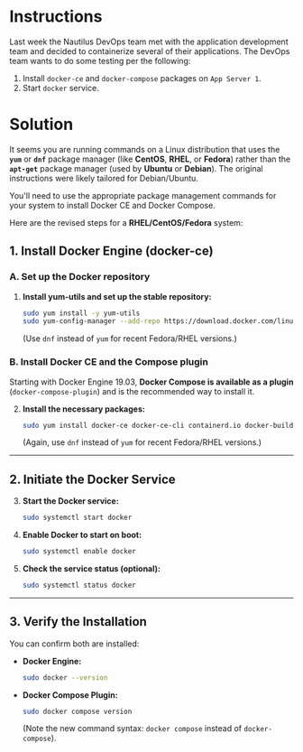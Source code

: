 # Instructions

Last week the Nautilus DevOps team met with the application development team and decided to containerize several of their applications. The DevOps team wants to do some testing per the following:

1. Install `docker-ce` and `docker-compose` packages on `App Server 1`.
2. Start `docker` service.

# Solution

It seems you are running commands on a Linux distribution that uses the **`yum`** or **`dnf`** package manager (like **CentOS**, **RHEL**, or **Fedora**) rather than the **`apt-get`** package manager (used by **Ubuntu** or **Debian**). The original instructions were likely tailored for Debian/Ubuntu.

You'll need to use the appropriate package management commands for your system to install Docker CE and Docker Compose.

Here are the revised steps for a **RHEL/CentOS/Fedora** system:

## 1\. Install Docker Engine (docker-ce)

### A. Set up the Docker repository

1.  **Install yum-utils and set up the stable repository:**
    ```bash
    sudo yum install -y yum-utils
    sudo yum-config-manager --add-repo https://download.docker.com/linux/centos/docker-ce.repo
    ```
    (Use `dnf` instead of `yum` for recent Fedora/RHEL versions.)

### B. Install Docker CE and the Compose plugin

Starting with Docker Engine 19.03, **Docker Compose is available as a plugin** (`docker-compose-plugin`) and is the recommended way to install it.

2.  **Install the necessary packages:**
    ```bash
    sudo yum install docker-ce docker-ce-cli containerd.io docker-buildx-plugin docker-compose-plugin
    ```
    (Again, use `dnf` instead of `yum` for recent Fedora/RHEL versions.)

-----

## 2\. Initiate the Docker Service

3.  **Start the Docker service:**

    ```bash
    sudo systemctl start docker
    ```

4.  **Enable Docker to start on boot:**

    ```bash
    sudo systemctl enable docker
    ```

5.  **Check the service status (optional):**

    ```bash
    sudo systemctl status docker
    ```

-----

## 3\. Verify the Installation

You can confirm both are installed:

  * **Docker Engine:**
    ```bash
    sudo docker --version
    ```
  * **Docker Compose Plugin:**
    ```bash
    sudo docker compose version
    ```
    (Note the new command syntax: `docker compose` instead of `docker-compose`).
